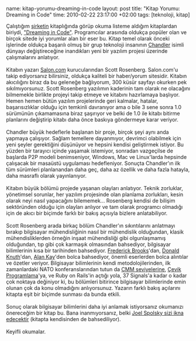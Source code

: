 name: kitap-yorumu-dreaming-in-code
layout: post
title: "Kitap Yorumu: Dreaming in Code"
time: 2010-02-22 23:17:00 +02:00
tags: [teknoloji,  kitap]

Çalıştığım <a href="http://www.interlogy.com">şirketin</a> kitaplığında görüp okuma listeme aldığım kitaplardan biriydi, <a href="http://en.wikipedia.org/wiki/Dreaming_in_Code">"Dreaming in Code"</a>. Programcılar arasında oldukça popüler olan ve birçok sitede iyi yorumlar alan bir eser bu. Kitap temel olarak önceki işlerinde oldukça başarılı olmuş bir grup teknoloji insanının <a href="http://www.osafoundation.org/">Chandler</a> isimli dünyayı değiştireceğine inandıkları yeni bir yazılım projesi üzerinde çalışmalarını anlatıyor.<br /><br />Kitabın yazarı <a href="http://salon.com/">Salon.com</a> kurucularından Scott Rosenberg. Salon.com'u takip ediyorsanız bilirsiniz, oldukça kaliteli bir haber/yorum sitesidir. Kitabın akıcılığını biraz da bu geleneğe bağlıyorum, 300 küsür sayfayı okurken pek sıkılmıyorsunuz. Scott Rosenberg yazılımın kaderinin tam olarak ne olacağını bilmemekle birlikte projeyi takip etmeye ve kitabını hazırlamaya başlıyor. Hemen hemen bütün yazılım projelerinde geri kalmalar, hatalar, başarısızlıklar olduğu için temkinli davranıyor ama o bile 3 sene sonra 1.0 sürümünün çıkamamasına biraz şaşırıyor ve belki de 1.0 ile kitabı bitirme planlarını değiştirip kitabı daha önce baskıya göndermeye karar veriyor.<br /><br />Chandler büyük hedeflerle başlanan bir proje, birçok şeyi aynı anda yapmaya çalışıyor. Sağlam temellere dayanmıyor, devrimci olabilmek için yeni şeyler gerektiğini düşünüyor ve hepsini kendisi geliştirmek istiyor. Bu yüzden bir tarayıcı içinde yaşamak istemiyor, sonradan vazgeçilse de başlarda P2P modeli benimseniyor, Windows, Mac ve Linux'larda hepsinde çalışacak bir masaüstü uygulaması hedefleniyor. Sonuçta Chandler'ın ilk tüm sürümleri planlanandan daha geç, daha az özellik ve daha fazla hatayla, daha masraflı olarak yayınlanıyor.<br /><br />Kitabın büyük bölümü projede yaşanan olayları anlatıyor. Teknik zorluklar, yönetimsel sorunlar, her yazılım projesinde olan planlama zorlukları, kesin olarak neyi nasıl yapacağını bilememek... Rosenberg kendisi de bilişim sektöründen olduğu için olayları anlıyor ve tam olarak programcı olmadığı için de akıcı bir biçimde farklı bir bakış açısıyla bizlere anlatabiliyor.<br /><br />Scott Rosenberg arada birkaç bölüm Chandler'ın sıkıntılarını anlatmayı bırakıp bilgisayar mühendisliğinin nasıl bir mühendislik olduğundan, klasik mühendisliklerden örneğin inşaat mühendisliği gibi olgunlaşmamış olduğundan, tıp gibi çok karmaşık olmasından bahsediyor, bilgisayar bilimlerinin kısa bir tarihinden bahsediyor. <a href="http://en.wikipedia.org/wiki/Fred_Brooks">Frederick Brooks</a>'dan, <a href="http://en.wikipedia.org/wiki/Donald_Knuth">Donald Knuth</a>'dan, <a href="http://en.wikipedia.org/wiki/Alan_Kay">Alan Kay</a>'den bolca bahsediyor, önemli eserlerden bolca alıntılar ve özetler veriyor. Bilgisayar bilimlerinin kendi metodolojilerinden, ilk zamanlardaki NATO konferanslarından tutun da <a href="http://en.wikipedia.org/wiki/Capability_Maturity_Model">CMM seviyelerine</a>, <a href="http://en.wikipedia.org/wiki/Agile_Manifesto">Çevik Programlama</a>'ya, ve Ruby on Rails'in açtığı yola, 37 Signals'a kadar o kadar çok noktaya değiniyor ki, bu bölümleri bitirince bilgisayar bilimlerinde emin olunan çok da konu olmadığını anlıyorsunuz. Yazarın farklı bakış açılarını kitapta eşit bir biçimde sunması da bunda etkili.<br /><br />Sonuç olarak bilgisayar bilimlerini daha iyi anlamak istiyorsanız okumanızı önereceğim bir kitap bu. Bana inanmıyorsanız, belki <a href="http://www.joelonsoftware.com/items/2007/01/21.html">Joel Spolsky sizi ikna edecektir</a> (kitapta kendisinden de bahsediliyor). <br /><br />Keyifli okumalar.
